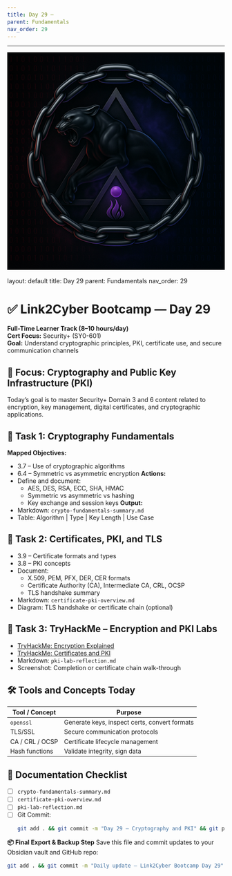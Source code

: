 ```yaml
---
title: Day 29 –
parent: Fundamentals
nav_order: 29
---
```

---
![Panther Icon](/assets/icons/icon-cyber-panther.png)

layout: default
title: Day 29
parent: Fundamentals
nav_order: 29

# ✅ Link2Cyber Bootcamp — Day 29
**Full-Time Learner Track (8–10 hours/day)**  
**Cert Focus:** Security+ (SY0-601)  
**Goal:** Understand cryptographic principles, PKI, certificate use, and secure communication channels
## 🔐 Focus: Cryptography and Public Key Infrastructure (PKI)
Today’s goal is to master Security+ Domain 3 and 6 content related to encryption, key management, digital certificates, and cryptographic applications.
## 🔐 Task 1: Cryptography Fundamentals
**Mapped Objectives:**  
- 3.7 – Use of cryptographic algorithms  
- 6.4 – Symmetric vs asymmetric encryption
**Actions:**  
- Define and document:
  - AES, DES, RSA, ECC, SHA, HMAC
  - Symmetric vs asymmetric vs hashing
  - Key exchange and session keys
**Output:**  
- Markdown: `crypto-fundamentals-summary.md`  
- Table: Algorithm | Type | Key Length | Use Case
## 🧾 Task 2: Certificates, PKI, and TLS
- 3.9 – Certificate formats and types  
- 3.8 – PKI concepts
- Document:
  - X.509, PEM, PFX, DER, CER formats
  - Certificate Authority (CA), Intermediate CA, CRL, OCSP
  - TLS handshake summary
- Markdown: `certificate-pki-overview.md`  
- Diagram: TLS handshake or certificate chain (optional)
## 🧪 Task 3: TryHackMe – Encryption and PKI Labs
- [TryHackMe: Encryption Explained](https://tryhackme.com/room/encryptionexplained)  
- [TryHackMe: Certificates and PKI](https://tryhackme.com/room/pkiroom)
- Markdown: `pki-lab-reflection.md`  
- Screenshot: Completion or certificate chain walk-through
## 🛠️ Tools and Concepts Today
| Tool / Concept     | Purpose                                     |
|--------------------|----------------------------------------------|
| `openssl`          | Generate keys, inspect certs, convert formats |
| TLS/SSL            | Secure communication protocols               |
| CA / CRL / OCSP    | Certificate lifecycle management             |
| Hash functions     | Validate integrity, sign data                |
## 📁 Documentation Checklist
- [ ] `crypto-fundamentals-summary.md`  
- [ ] `certificate-pki-overview.md`  
- [ ] `pki-lab-reflection.md`  
- [ ] Git Commit:
  ```bash
  git add . && git commit -m "Day 29 – Cryptography and PKI" && git push origin main
  ```
**📦 Final Export & Backup Step**
Save this file and commit updates to your Obsidian vault and GitHub repo:
```bash
git add . && git commit -m "Daily update – Link2Cyber Bootcamp Day 29" && git push origin main
```

